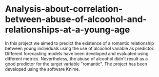# Analysis-about-correlation-between-abuse-of-alcoohol-and-relationships-at-a-young-age

In this project we aimed to predict the existence of a romantic relationship between young individuals using the use of alcoohol variable as predictor. 
Different forecasting models have been developed and evaluated using different metrics. 
Nevertheless, the abuse of alcoohol didn't result as a good predictor for the target variable "romantic".
The project has been developed using the software Knime.
